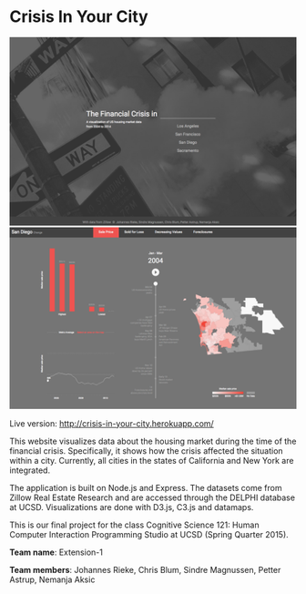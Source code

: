 # Crisis In Your City

![](images/demo2.png)
![](images/demo1.png)

Live version: http://crisis-in-your-city.herokuapp.com/

This website visualizes data about the housing market during the time of the financial crisis. Specifically, it shows how the crisis affected the situation within a city. Currently, all cities in the states of California and New York are integrated. 

The application is built on Node.js and Express. The datasets come from Zillow Real Estate Research and are accessed through the DELPHI database at UCSD. Visualizations are done with D3.js, C3.js and datamaps. 

This is our final project for the class Cognitive Science 121: Human Computer Interaction Programming Studio at UCSD (Spring Quarter 2015). 

**Team name**: Extension-1

**Team members**: Johannes Rieke, Chris Blum, Sindre Magnussen, Petter Astrup, Nemanja Aksic